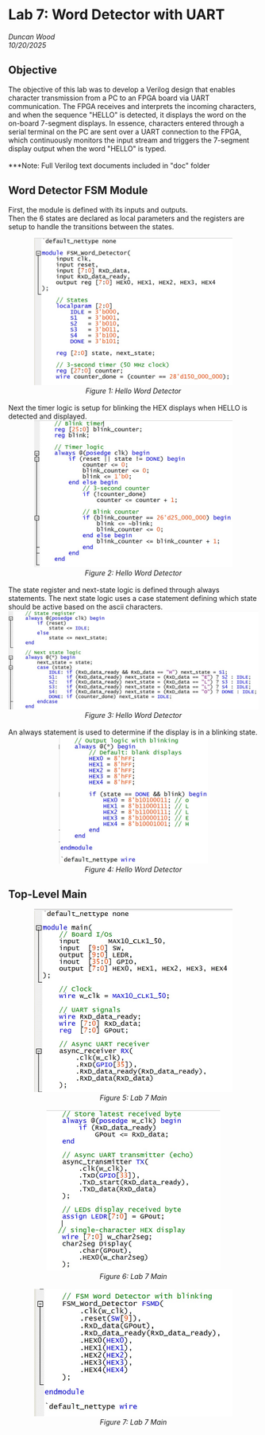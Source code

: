 # Lab 7: Word Detector with UART
*Duncan Wood* <br>
*10/20/2025*


## Objective
The objective of this lab was to develop a Verilog design that enables character transmission from a PC to an FPGA board via UART communication. The FPGA receives and interprets the incoming characters, and when the sequence "HELLO" is detected, it displays the word on the on-board 7-segment displays. In essence, characters entered through a serial terminal on the PC are sent over a UART connection to the FPGA, which continuously monitors the input stream and triggers the 7-segment display output when the word "HELLO" is typed.
<br>
<br>
***Note: Full Verilog text documents included in "doc" folder

## Word Detector FSM Module
First, the module is defined with its inputs and outputs.
<br>
Then the 6 states are declared as local parameters and the registers are setup to handle the transitions between the states.
<div align="center">
  <img src="img/hello_detector_1.jpg" alt="Hello Detector 1" width="400"/><br>
  <em>Figure 1: Hello Word Detector </em>
</div>
<br>
Next the timer logic is setup for blinking the HEX displays when HELLO is detected and displayed.
<br>
<div align="center">
  <img src="img/hello_detector_2jpg.jpg" alt="Hello Detector 2" width="400"/><br>
  <em>Figure 2: Hello Word Detector </em>
</div>
<br>
The state register and next-state logic is defined through always statements. The next state logic uses a case statement defining which state should be active based on the ascii characters.
<br>
<div align="center">
  <img src="img/hello_detector_3jpg.jpg" alt="Hello Detector 3" width="600"/><br>
  <em>Figure 3: Hello Word Detector </em>
</div>
<br>
An always statement is used to determine if the display is in a blinking state.
<div align="center">
  <img src="img/hello_detector_4jpg.jpg" alt="Hello Detector 4" width="300"/><br>
  <em>Figure 4: Hello Word Detector </em>
</div>


## Top-Level Main
<div align="center">
  <img src="img/ad_L7_main1.jpg" alt="Top Level 1" width="400"/><br>
  <em>Figure 5: Lab 7 Main </em>
</div>
<br>
<div align="center">
  <img src="img/ad_L7_main2.jpg" alt="Top Level 2" width="350"/><br>
  <em>Figure 6: Lab 7 Main </em>
</div>
<br>
<div align="center">
  <img src="img/ad_L7_main3.jpg" alt="Top Level 3" width="400"/><br>
  <em>Figure 7: Lab 7 Main </em>
</div>
